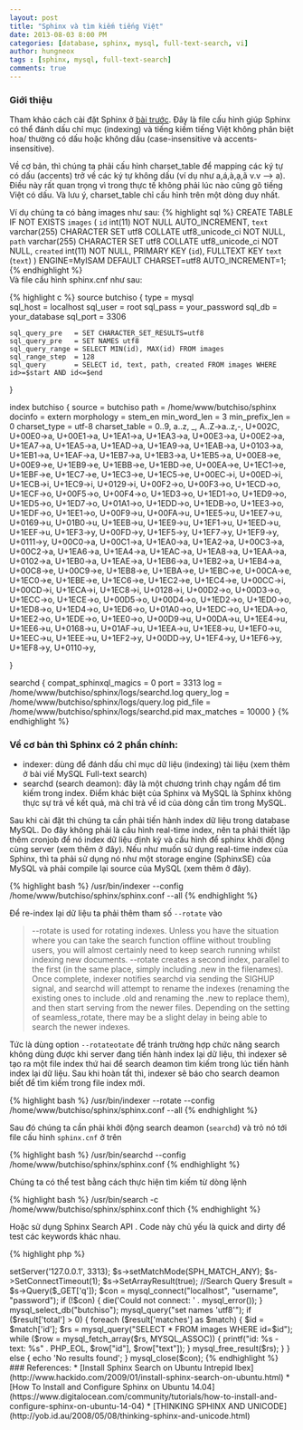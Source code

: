 ```yaml
---
layout: post
title: "Sphinx và tìm kiếm tiếng Việt"
date: 2013-08-03 8:00 PM
categories: [database, sphinx, mysql, full-text-search, vi]
author: hungneox
tags : [sphinx, mysql, full-text-search]
comments: true
---
```


### Giới thiệu
Tham khảo cách cài đặt Sphinx ở [bài trước](/2012/04/cai-va-chay-thu-sphinx-tren-windows.html). Đây là file cấu hình giúp Sphinx có thể đánh dấu chỉ mục (indexing) và tiếng kiếm tiếng Việt không phân biệt hoa/ thường có dấu hoặc không dấu (case-insensitive và accents-insensitive).

Về cơ bản, thì chúng ta phải cấu hình charset_table để mapping các ký tự có dấu (accents) trở về các ký tự không dấu (ví dụ như a,á,à,ạ,ã v.v --> a). Điều này rất quan trọng vì trong thực tế không phải lúc nào cũng gõ tiếng Việt có dấu. Và lưu ý, charset_table chỉ cấu hình trên một dòng duy nhất.

Ví dụ chúng ta có bảng images như sau:
{% highlight sql %}
CREATE TABLE IF NOT EXISTS `images` (
  `id` int(11) NOT NULL AUTO_INCREMENT,
  `text` varchar(255) CHARACTER SET utf8 COLLATE utf8_unicode_ci NOT NULL,
  `path` varchar(255) CHARACTER SET utf8 COLLATE utf8_unicode_ci NOT NULL,
  `created` int(11) NOT NULL,
  PRIMARY KEY (`id`),
  FULLTEXT KEY `text` (`text`)
) ENGINE=MyISAM  DEFAULT CHARSET=utf8 AUTO_INCREMENT=1;
{% endhighlight %}  
Và file cấu hình sphinx.cnf như sau:

{% highlight c %}
source butchiso {
    type     = mysql   
    sql_host = localhost
    sql_user = root
    sql_pass = your_password
    sql_db   = your_database
    sql_port = 3306
    
    sql_query_pre   = SET CHARACTER_SET_RESULTS=utf8
    sql_query_pre   = SET NAMES utf8
    sql_query_range = SELECT MIN(id), MAX(id) FROM images
    sql_range_step  = 128
    sql_query       = SELECT id, text, path, created FROM images WHERE id>=$start AND id<=$end
}
 
index butchiso {
    source = butchiso
    path = /home/www/butchiso/sphinx
    docinfo = extern
    morphology = stem_en
    min_word_len = 3
    min_prefix_len = 0
    charset_type   = utf-8
    charset_table = 0..9, a..z, _, A..Z->a..z,-, U+002C, \
    U+00E0->a, U+00E1->a, U+1EA1->a, U+1EA3->a, U+00E3->a, U+00E2->a, U+1EA7->a, U+1EA5->a, U+1EAD->a, U+1EA9->a, U+1EAB->a, U+0103->a, U+1EB1->a, U+1EAF->a, U+1EB7->a, U+1EB3->a, U+1EB5->a, U+00E8->e, U+00E9->e, U+1EB9->e, U+1EBB->e, U+1EBD->e, U+00EA->e, U+1EC1->e, U+1EBF->e, U+1EC7->e, U+1EC3->e, U+1EC5->e, U+00EC->i, U+00ED->i, U+1ECB->i, U+1EC9->i, U+0129->i, U+00F2->o, U+00F3->o, U+1ECD->o, U+1ECF->o, U+00F5->o, U+00F4->o, U+1ED3->o, U+1ED1->o, U+1ED9->o, U+1ED5->o, U+1ED7->o, U+01A1->o, U+1EDD->o, U+1EDB->o, U+1EE3->o, U+1EDF->o, U+1EE1->o, U+00F9->u, U+00FA->u, U+1EE5->u, U+1EE7->u, U+0169->u, U+01B0->u, U+1EEB->u, U+1EE9->u, U+1EF1->u, U+1EED->u, U+1EEF->u, U+1EF3->y, U+00FD->y, U+1EF5->y, U+1EF7->y, U+1EF9->y, U+0111->y, U+00C0->a, U+00C1->a, U+1EA0->a, U+1EA2->a, U+00C3->a, U+00C2->a, U+1EA6->a, U+1EA4->a, U+1EAC->a, U+1EA8->a, U+1EAA->a, U+0102->a, U+1EB0->a, U+1EAE->a, U+1EB6->a, U+1EB2->a, U+1EB4->a, U+00C8->e, U+00C9->e, U+1EB8->e, U+1EBA->e, U+1EBC->e, U+00CA->e, U+1EC0->e, U+1EBE->e, U+1EC6->e, U+1EC2->e, U+1EC4->e, U+00CC->i, U+00CD->i, U+1ECA->i, U+1EC8->i, U+0128->i, U+00D2->o, U+00D3->o, U+1ECC->o, U+1ECE->o, U+00D5->o, U+00D4->o, U+1ED2->o, U+1ED0->o, U+1ED8->o, U+1ED4->o, U+1ED6->o, U+01A0->o, U+1EDC->o, U+1EDA->o, U+1EE2->o, U+1EDE->o, U+1EE0->o, U+00D9->u, U+00DA->u, U+1EE4->u, U+1EE6->u, U+0168->u, U+01AF->u, U+1EEA->u, U+1EE8->u, U+1EF0->u, U+1EEC->u, U+1EEE->u, U+1EF2->y, U+00DD->y, U+1EF4->y, U+1EF6->y, U+1EF8->y, U+0110->y,

}
 

searchd {
    compat_sphinxql_magics = 0
    port = 3313
    log = /home/www/butchiso/sphinx/logs/searchd.log
    query_log = /home/www/butchiso/sphinx/logs/query.log
    pid_file = /home/www/butchiso/sphinx/logs/searchd.pid
    max_matches = 10000
}
{% endhighlight %}


### Về cơ bản thì Sphinx có 2 phần chính:
* indexer: dùng để đánh dấu chỉ mục dữ liệu (indexing) tài liệu (xem thêm ở bài viế MySQL Full-text search)
* searchd (search deamon): đây là một chương trình chạy ngầm để tìm kiếm trong index. Điểm khác biệt của Sphinx và MySQL là Sphinx không thực sự trả về kết quả, mà chỉ trả về id của dòng cần tìm trong MySQL.

Sau khi cài đặt thì chúng ta cần phải tiến hành index dữ liệu trong database MySQL. Do đây không phải là cấu hình real-time index, nên ta phải thiết lập thêm cronjob để nó index dữ liệu định kỳ và cấu hình để sphinx khởi động cùng server (xem thêm ở đây). Nếu như muốn sử dụng real-time index của Sphinx, thì ta phải sử dụng nó như một storage engine (SphinxSE) của MySQL và phải compile lại source của MySQL (xem thêm ở đây).

{% highlight bash %}
/usr/bin/indexer --config /home/www/butchiso/sphinx/sphinx.conf --all
{% endhighlight %}

Để re-index lại dữ liệu ta phải thêm tham số `--rotate` vào

> --rotate is used for rotating indexes. Unless you have the situation where you can take the search function offline without troubling users, you will almost certainly need to keep search running whilst indexing new documents. --rotate creates a second index, parallel to the first (in the same place, simply including .new in the filenames). Once complete, indexer notifies searchd via sending the SIGHUP signal, and searchd will attempt to rename the indexes (renaming the existing ones to include .old and renaming the .new to replace them), and then start serving from the newer files. Depending on the setting of seamless_rotate, there may be a slight delay in being able to search the newer indexes.

Tức là dùng option `--rotateotate` để tránh trường hợp chức năng search không dùng được khi server đang tiến hành index lại dữ liệu, thì indexer sẽ tạo ra một file index thứ hai để search deamon tìm kiếm trong lúc tiến hành index lại dữ liệu. Sau khi hoàn tất thì, indexer sẽ báo cho search deamon biết để tìm kiếm trong file index mới.

{% highlight bash %}
 /usr/bin/indexer --rotate --config /home/www/butchiso/sphinx/sphinx.conf --all
{% endhighlight %}

Sau đó chúng ta cần phải khởi động search deamon (`searchd`) và trỏ nó tới file cấu hình `sphinx.cnf` ở trên

{% highlight bash %}
/usr/bin/searchd --config  /home/www/butchiso/sphinx/sphinx.conf
{% endhighlight %}

Chúng ta có thể test bằng cách thực hiện tìm kiếm từ dòng lệnh

{% highlight bash %}
/usr/bin/search -c /home/www/butchiso/sphinx/sphinx.conf thich
{% endhighlight %}

Hoặc sử dụng Sphinx Search API . Code này chủ yếu là quick and dirty để test các keywords khác nhau.

{% highlight php %}
<?php
require_once('sphinxapi.php');
//Sphinx
$s = new SphinxClient();
$s->setServer('127.0.0.1', 3313);
$s->setMatchMode(SPH_MATCH_ANY);
$s->SetConnectTimeout(1);
$s->SetArrayResult(true);
//Search Query
$result = $s->Query($_GET['q']);

$con = mysql_connect("localhost", "username", "password");

if (!$con) {
    die('Could not connect: ' . mysql_error());
}

mysql_select_db("butchiso");
mysql_query("set names 'utf8'");

if ($result['total'] > 0) {
    foreach ($result['matches'] as $match) {
        $id = $match['id'];
        $rs = mysql_query("SELECT * FROM images WHERE id=$id");
        while ($row = mysql_fetch_array($rs, MYSQL_ASSOC)) {
            printf("id: %s  - text: %s" . PHP_EOL, $row["id"], $row["text"]);
        }
        mysql_free_result($rs);
    }
} else {
    echo 'No results found';
}

mysql_close($con);
{% endhighlight %}

### References:
* [Install Sphinx Search on Ubuntu Intrepid Ibex](http://www.hackido.com/2009/01/install-sphinx-search-on-ubuntu.html)
* [How To Install and Configure Sphinx on Ubuntu 14.04](https://www.digitalocean.com/community/tutorials/how-to-install-and-configure-sphinx-on-ubuntu-14-04)
* [THINKING SPHINX AND UNICODE](http://yob.id.au/2008/05/08/thinking-sphinx-and-unicode.html)
